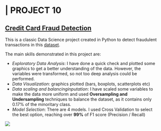 # | PROJECT 10
## [Credit Card Fraud Detection](https://github.com/gurezende/Credit-Card-Fraud-Detection)

This is a classic Data Science project created in Python to detect fraudulent transactions in this [dataset](https://www.kaggle.com/datasets/mlg-ulb/creditcardfraud?resource=download&select=creditcard.csv).

The main skills demonstrated in this project are:
* *Exploratory Data Analysis*: I have done a quick check and plotted some graphics to get a better understanding of the data. However, the variables were transformed, so not too deep analysis could be performed.
* *Data Visualization*: graphics plotted (bars, boxplots, scatterplots etc)
* *Data scaling and balancinginputation*: I have scaled some variables to make the data more uniform and used **Oversampling and Undersampling** techniques to balance the dataset, as it contains only 0.17% of the minoritary class.
* *Model Selection*: There are 4 models. I used Cross Validation to select the best option, reaching over **99%** of F1 score (Precision / Recall)

![](gurezende/Credit-Card-Fraud-Detection/images/over_under_sampling.png)
